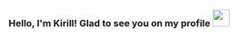 ### Hello, I'm Kirill! Glad to see you on my profile <img src="https://media.giphy.com/media/hvRJCLFzcasrR4ia7z/giphy.gif" width="30px">
